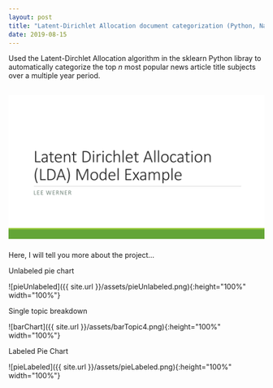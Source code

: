 ```yaml
---
layout: post
title: "Latent-Dirichlet Allocation document categorization (Python, Natural Langauge Processing)"
date: 2019-08-15
---
```


Used the Latent-Dirchlet Allocation algorithm in the sklearn Python libray to automatically categorize the top _n_ most popular
news article title subjects over a multiple year period.

<!--
![alt text](https://placekitten.com/300/300 "Text Title")
-->

<!--
![pdf_of_model_explanation]({{ site.url }}/assets/lda-model-example.pdf)
-->

## <a href="/assets/lda-model-example.pdf" class="image fit"><img src="assets/lda-model-example.pdf" alt="Project Overview Presentation (PDF)"></a>

<p>Here, I will tell you more about the project...</p>

<p>Unlabeled pie chart</p>

![pieUnlabeled]({{ site.url }}/assets/pieUnlabeled.png){:height="100%" width="100%"}

<p>Single topic breakdown</p>
![barChart]({{ site.url }}/assets/barTopic4.png){:height="100%" width="100%"}

<p>Labeled Pie Chart</p>
![pieLabeled]({{ site.url }}/assets/pieLabeled.png){:height="100%" width="100%"}

